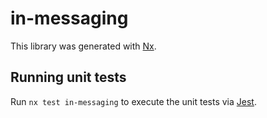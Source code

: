 # in-messaging

This library was generated with [Nx](https://nx.dev).

## Running unit tests

Run `nx test in-messaging` to execute the unit tests via [Jest](https://jestjs.io).
